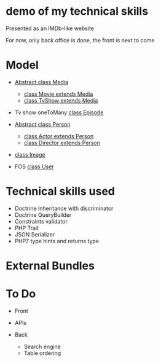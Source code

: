 demo of my technical skills
=======

Presented as an IMDb-like website

For now, only back office is done, the front is next to come

Model
=======
- [Abstract class Media](https://github.com/tomGH69/demo/blob/develop/src/BackBundle/Entity/Media.php)
    - [class Movie extends Media](https://github.com/tomGH69/demo/blob/develop/src/BackBundle/Entity/Media/Movie.php)
    - [class TvShow extends Media](https://github.com/tomGH69/demo/blob/develop/src/BackBundle/Entity/Media/TvShow.php)

- Tv show oneToMany [class Episode](https://github.com/tomGH69/demo/blob/develop/src/BackBundle/Entity/Media/Episode.php)
- [Abstract class Person](https://github.com/tomGH69/demo/blob/develop/src/BackBundle/Entity/Person.php)
    - [class Actor extends Person](https://github.com/tomGH69/demo/blob/develop/src/BackBundle/Entity/Person/Actor.php)
    - [class Director extends Person](https://github.com/tomGH69/demo/blob/develop/src/BackBundle/Entity/Person/Director.php)

- [class Image](https://github.com/tomGH69/demo/blob/develop/src/BackBundle/Entity/Image.php)          

- FOS [class User](https://github.com/tomGH69/demo/blob/develop/src/BackBundle/Entity/User.php)          

Technical skills used
=======
- Doctrine Inheritance with discriminator
- Doctrine QueryBuilder
- Constraints validator
- PHP Trait
- JSON Serializer
- PHP7 type hints and returns type

External Bundles
=======
To Do
=======
- Front

- APIs

- Back
    - Search engine
    - Table ordering
    